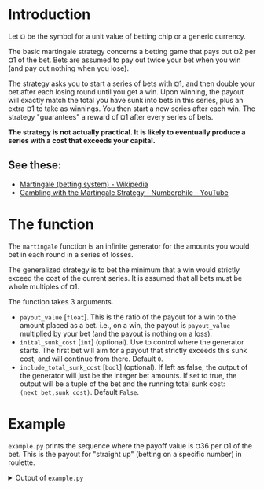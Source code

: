 # Introduction

Let ¤ be the symbol for a unit value of betting chip or a generic currency.

The basic martingale strategy concerns a betting game that pays out ¤2 per ¤1 of the bet. Bets are assumed to pay out twice your bet when you win (and pay out nothing when you lose).

The strategy asks you to start a series of bets with ¤1, and then double your bet after each losing round until you get a win. Upon winning, the payout will exactly match the total you have sunk into bets in this series, plus an extra ¤1 to take as winnings. You then start a new series after each win. The strategy "guarantees" a reward of ¤1 after every series of bets. 

**The strategy is not actually practical. It is likely to eventually produce a series with a cost that exceeds your capital.**

## See these:

- [Martingale (betting system) - Wikipedia](https://en.wikipedia.org/wiki/Martingale_%28betting_system%29)
- [Gambling with the Martingale Strategy - Numberphile - YouTube](https://www.youtube.com/watch?v=zTsRGQj6VT4)

# The function

The `martingale` function is an infinite generator for the amounts you would bet in each round in a series of losses.

The generalized strategy is to bet the minimum that a win would strictly exceed the cost of the current series. It is assumed that all bets must be whole multiples of ¤1. 

The function takes 3 arguments.

- `payout_value` [`float`]. This is the ratio of the payout for a win to the amount placed as a bet.  i.e., on a win, the payout is `payout_value` multiplied by your bet (and the payout is nothing on a loss).
- `inital_sunk_cost` [`int`] (optional). Use to control where the generator starts. The first bet will aim for a payout that strictly exceeds this sunk cost, and will continue from there. Default `0`.
- `include_total_sunk_cost` [`bool`] (optional). If left as false, the output of the generator will just be the integer bet amounts. If set to true, the output will be a tuple of the bet and the running total sunk cost: `(next_bet,sunk_cost)`. Default `False`.

# Example

`example.py` prints the sequence where the payoff value is ¤36 per ¤1 of the bet. This is the payout for "straight up" (betting on a specific number) in roulette.

<details>
    <summary>Output of <code>example.py</code></summary>
    <pre># The sequence when the payoff value is ¤36, as in roulette straight up.
Round 1: You bet ¤1. Total sunk = ¤1.
Round 2: You bet ¤1. Total sunk = ¤2.
Round 3: You bet ¤1. Total sunk = ¤3.
Round 4: You bet ¤1. Total sunk = ¤4.
Round 5: You bet ¤1. Total sunk = ¤5.
Round 6: You bet ¤1. Total sunk = ¤6.
Round 7: You bet ¤1. Total sunk = ¤7.
Round 8: You bet ¤1. Total sunk = ¤8.
Round 9: You bet ¤1. Total sunk = ¤9.
Round 10: You bet ¤1. Total sunk = ¤10.
Round 11: You bet ¤1. Total sunk = ¤11.
Round 12: You bet ¤1. Total sunk = ¤12.
Round 13: You bet ¤1. Total sunk = ¤13.
Round 14: You bet ¤1. Total sunk = ¤14.
Round 15: You bet ¤1. Total sunk = ¤15.
Round 16: You bet ¤1. Total sunk = ¤16.
Round 17: You bet ¤1. Total sunk = ¤17.
Round 18: You bet ¤1. Total sunk = ¤18.
Round 19: You bet ¤1. Total sunk = ¤19.
Round 20: You bet ¤1. Total sunk = ¤20.
Round 21: You bet ¤1. Total sunk = ¤21.
Round 22: You bet ¤1. Total sunk = ¤22.
Round 23: You bet ¤1. Total sunk = ¤23.
Round 24: You bet ¤1. Total sunk = ¤24.
Round 25: You bet ¤1. Total sunk = ¤25.
Round 26: You bet ¤1. Total sunk = ¤26.
Round 27: You bet ¤1. Total sunk = ¤27.
Round 28: You bet ¤1. Total sunk = ¤28.
Round 29: You bet ¤1. Total sunk = ¤29.
Round 30: You bet ¤1. Total sunk = ¤30.
Round 31: You bet ¤1. Total sunk = ¤31.
Round 32: You bet ¤1. Total sunk = ¤32.
Round 33: You bet ¤1. Total sunk = ¤33.
Round 34: You bet ¤1. Total sunk = ¤34.
Round 35: You bet ¤1. Total sunk = ¤35.
Round 36: You bet ¤1. Total sunk = ¤36.
Round 37: You bet ¤2. Total sunk = ¤38.
Round 38: You bet ¤2. Total sunk = ¤40.
Round 39: You bet ¤2. Total sunk = ¤42.
Round 40: You bet ¤2. Total sunk = ¤44.
Round 41: You bet ¤2. Total sunk = ¤46.
Round 42: You bet ¤2. Total sunk = ¤48.
Round 43: You bet ¤2. Total sunk = ¤50.
Round 44: You bet ¤2. Total sunk = ¤52.
Round 45: You bet ¤2. Total sunk = ¤54.
Round 46: You bet ¤2. Total sunk = ¤56.
Round 47: You bet ¤2. Total sunk = ¤58.
Round 48: You bet ¤2. Total sunk = ¤60.
Round 49: You bet ¤2. Total sunk = ¤62.
Round 50: You bet ¤2. Total sunk = ¤64.
Round 51: You bet ¤2. Total sunk = ¤66.
Round 52: You bet ¤2. Total sunk = ¤68.
Round 53: You bet ¤2. Total sunk = ¤70.
Round 54: You bet ¤2. Total sunk = ¤72.
Round 55: You bet ¤3. Total sunk = ¤75.
Round 56: You bet ¤3. Total sunk = ¤78.
Round 57: You bet ¤3. Total sunk = ¤81.
Round 58: You bet ¤3. Total sunk = ¤84.
Round 59: You bet ¤3. Total sunk = ¤87.
Round 60: You bet ¤3. Total sunk = ¤90.
Round 61: You bet ¤3. Total sunk = ¤93.
Round 62: You bet ¤3. Total sunk = ¤96.
Round 63: You bet ¤3. Total sunk = ¤99.
Round 64: You bet ¤3. Total sunk = ¤102.
Round 65: You bet ¤3. Total sunk = ¤105.
Round 66: You bet ¤3. Total sunk = ¤108.
Round 67: You bet ¤4. Total sunk = ¤112.
Round 68: You bet ¤4. Total sunk = ¤116.
Round 69: You bet ¤4. Total sunk = ¤120.
Round 70: You bet ¤4. Total sunk = ¤124.
Round 71: You bet ¤4. Total sunk = ¤128.
Round 72: You bet ¤4. Total sunk = ¤132.
Round 73: You bet ¤4. Total sunk = ¤136.
Round 74: You bet ¤4. Total sunk = ¤140.
Round 75: You bet ¤4. Total sunk = ¤144.
Round 76: You bet ¤5. Total sunk = ¤149.
Round 77: You bet ¤5. Total sunk = ¤154.
Round 78: You bet ¤5. Total sunk = ¤159.
Round 79: You bet ¤5. Total sunk = ¤164.
Round 80: You bet ¤5. Total sunk = ¤169.
Round 81: You bet ¤5. Total sunk = ¤174.
Round 82: You bet ¤5. Total sunk = ¤179.
Round 83: You bet ¤5. Total sunk = ¤184.
Round 84: You bet ¤6. Total sunk = ¤190.
Round 85: You bet ¤6. Total sunk = ¤196.
Round 86: You bet ¤6. Total sunk = ¤202.
Round 87: You bet ¤6. Total sunk = ¤208.
Round 88: You bet ¤6. Total sunk = ¤214.
Round 89: You bet ¤6. Total sunk = ¤220.
Round 90: You bet ¤7. Total sunk = ¤227.
Round 91: You bet ¤7. Total sunk = ¤234.
Round 92: You bet ¤7. Total sunk = ¤241.
Round 93: You bet ¤7. Total sunk = ¤248.
Round 94: You bet ¤7. Total sunk = ¤255.
Round 95: You bet ¤8. Total sunk = ¤263.
Round 96: You bet ¤8. Total sunk = ¤271.
Round 97: You bet ¤8. Total sunk = ¤279.
Round 98: You bet ¤8. Total sunk = ¤287.
Round 99: You bet ¤8. Total sunk = ¤295.
Round 100: You bet ¤9. Total sunk = ¤304.</pre>
</details>
